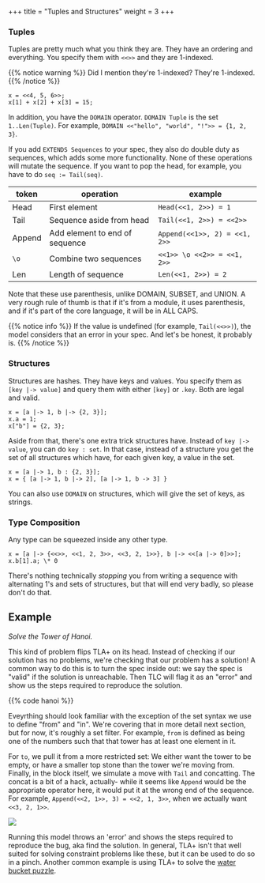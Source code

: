 +++
title = "Tuples and Structures"
weight = 3
+++

### Tuples

Tuples are pretty much what you think they are. They have an ordering and everything. You specify them with `<<>>` and they are 1-indexed.

{{% notice warning %}}
Did I mention they're 1-indexed? They're 1-indexed.
{{% /notice %}}

```
x = <<4, 5, 6>>;
x[1] + x[2] + x[3] = 15;
```

In addition, you have the `DOMAIN` operator. `DOMAIN Tuple` is the set `1..Len(Tuple)`. For example, `DOMAIN <<"hello", "world", "!">> = {1, 2, 3}`.

If you add `EXTENDS Sequences` to your spec, they also do double duty as sequences, which adds some more functionality. None of these operations will mutate the sequence. If you want to pop the head, for example, you have to do `seq := Tail(seq)`.

token | operation | example
------|-----------|--------
Head | First element | `Head(<<1, 2>>) = 1`
Tail | Sequence aside from head | `Tail(<<1, 2>>) = <<2>>`
Append | Add element to end of sequence | `Append(<<1>>, 2) = <<1, 2>>`
`\o` | Combine two sequences | `<<1>> \o <<2>> = <<1, 2>>`
Len | Length of sequence | `Len(<<1, 2>>) = 2`

Note that these use parenthesis, unlike DOMAIN, SUBSET, and UNION. A very rough rule of thumb is that if it's from a module, it uses parenthesis, and if it's part of the core language, it will be in ALL CAPS.

{{% notice info %}}
If the value is undefined (for example, `Tail(<<>>)`), the model considers that an error in your spec. And let's be honest, it probably is.
{{% /notice %}}

### Structures

Structures are hashes. They have keys and values. You specify them as `[key |-> value]` and query them with either `[key]` or `.key`. Both are legal and valid.

```
x = [a |-> 1, b |-> {2, 3}];
x.a = 1;
x["b"] = {2, 3};
```

Aside from that, there's one extra trick structures have. Instead of `key |-> value`, you can do `key : set`. In that case, instead of a structure you get the set of all structures which have, for each given key, a value in the set.

```
x = [a |-> 1, b : {2, 3}];
x = { [a |-> 1, b |-> 2], [a |-> 1, b -> 3] }
```

You can also use `DOMAIN` on structures, which will give the set of keys, as strings.

### Type Composition

Any type can be squeezed inside any other type.

```
x = [a |-> {<<>>, <<1, 2, 3>>, <<3, 2, 1>>}, b |-> <<[a |-> 0]>>];
x.b[1].a; \* 0
```

There's nothing technically _stopping_ you from writing a sequence with alternating 1's and sets of structures, but that will end very badly, so please don't do that.

## Example

_Solve the Tower of Hanoi._

This kind of problem flips TLA+ on its head. Instead of checking if our solution has no problems, we're checking that our problem has a solution! A common way to do this is to turn the spec inside out: we say the spec is "valid" if the solution is unreachable. Then TLC will flag it as an "error" and show us the steps required to reproduce the solution.

{{% code hanoi %}}

Eveyrthing should look familiar with the exception of the set syntax we use to define "from" and "in". We're covering that in more detail next section, but for now, it's roughly a set filter. For example, `from` is defined as being one of the numbers such that that tower has at least one element in it.

For `to`, we pull it from a more restricted set: We either want the tower to be empty, or have a smaller top stone than the tower we're moving from. Finally, in the block itself, we simulate a move with `Tail` and concatting. The concat is a bit of a hack, actually- while it seems like `Append` would be the appropriate operator here, it would put it at the wrong end of the sequence. For example, `Append(<<2, 1>>, 3) = <<2, 1, 3>>`, when we actually want `<<3, 2, 1>>`.

![](img/solution)

Running this model throws an 'error' and shows the steps required to reproduce the bug, aka find the solution. In general, TLA+ isn't that well suited for solving constraint problems like these, but it can be used to do so in a pinch. Another common example is using TLA+ to solve the [water bucket puzzle](https://github.com/tlaplus/Examples/tree/master/specifications/DieHard).
